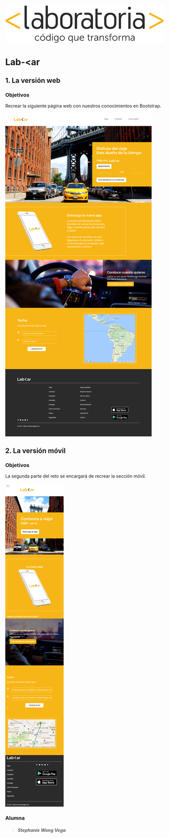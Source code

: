 ![logo](assets/images/logo_laboratoria.png)



# Lab-<ar

## 1. La versión web


### Objetivos


Recrear la siguiente página web con nuestros conocimientos en Bootstrap.


![logo](assets/images/version_web.png)

## 2. La versión móvil

### Objetivos

La segunda parte del reto se encargará de recrear la sección móvil.

![logo](assets/images/version_movil.png)

### **Alumna**



>##### Stephanie Wong Vega


